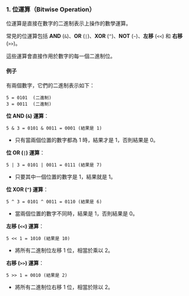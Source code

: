 ### 1. 位運算（Bitwise Operation）

位運算是直接在數字的二進制表示上操作的數學運算。

常見的位運算包括 **AND** (`&`)、**OR** (`|`)、**XOR** (`^`)、**NOT** (`~`)、**左移** (`<<`) 和 **右移** (`>>`)。

這些運算會直接作用於數字的每一個二進制位。

#### 例子

有兩個數字，它們的二進制表示如下：

```plain
5 = 0101  (二進制)
3 = 0011  (二進制)
```

**位 AND (`&`) 運算**：

```plain
5 & 3 = 0101 & 0011 = 0001 (結果是 1)
```

- 只有當兩個位置的數字都為 1 時，結果才是 1，否則結果是 0。

**位 OR (`|`) 運算**：

```plain
5 | 3 = 0101 | 0011 = 0111 (結果是 7)
```

- 只要其中一個位置的數字是 1，結果就是 1。

**位 XOR (`^`) 運算**：

```plain
5 ^ 3 = 0101 ^ 0011 = 0110 (結果是 6)
```

- 當兩個位置的數字不同時，結果是 1，否則結果是 0。

**左移 (`<<`) 運算**：

```plain
5 << 1 = 1010 (結果是 10)
```

- 將所有二進制位左移 1 位，相當於乘以 2。

**右移 (`>>`) 運算**：

```plain
5 >> 1 = 0010 (結果是 2)
```

- 將所有二進制位右移 1 位，相當於除以 2。
